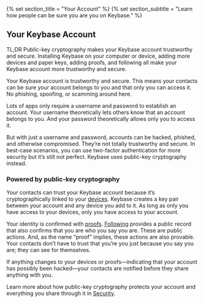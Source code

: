 {% set section_title = "Your Account" %}
{% set section_subtitle = "Learn how people can be sure you are you on Keybase." %}

## Your Keybase Account
TL;DR Public-key cryptography makes your Keybase account trustworthy and secure. Installing Keybase on your computer or device, adding more devices and paper keys, adding proofs, and following all make your Keybase account more trustworthy and secure. 

Your Keybase account is trustworthy and secure. This means your contacts can be sure your account belongs to you and that only you can access it. No phishing, spoofing, or scamming around here. 

Lots of apps only require a username and password to establish an account. Your username theoretically lets others know that an account belongs to you. And your password theoretically allows only you to access it. 

But with just a username and password, accounts can be hacked, phished, and otherwise compromised. They’re not totally trustworthy and secure. In best-case scenarios, you can use two-factor authentication for more security but it’s still not perfect. Keybase uses public-key cryptography instead.

### Powered by public-key cryptography
Your contacts can trust your Keybase account because it’s cryptographically linked to your [devices](account/devices). Keybase creates a key pair between your account and any device you add to it. As long as only you have access to your devices, only you have access to your account.

Your identity is confirmed with [proofs](account/proofs). [Following](account/following) provides a public record that also confirms that you are who you say you are. These are public actions. And, as the name “proof” implies, these actions are also provable. Your contacts don’t have to trust that you’re you just because you say you are; they can see for themselves.

If anything changes to your devices or proofs—indicating that your account has possibly been hacked—your contacts are notified before they share anything with you.

Learn more about how public-key cryptography protects your account and everything you share through it in [Security](/security).







